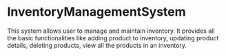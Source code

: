 # InventoryManagementSystem
This system allows user to manage and maintain inventory.
It provides all the basic functionalities like adding product to inventory, updating product details, deleting products, view all the products in an inventory.
